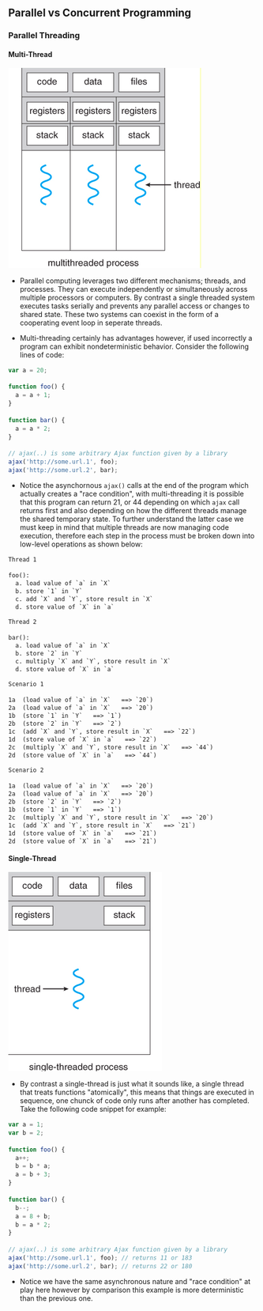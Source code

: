 ## Parallel vs Concurrent Programming

### Parallel Threading

#### Multi-Thread

![fig2](/Part-3-Callbacks-Promises-AsyncAwait/images/fig2.png)

- Parallel computing leverages two different mechanisms; threads, and processes. They can execute independently or simultaneously across multiple processors or computers. By contrast a single threaded system executes tasks serially and prevents any parallel access or changes to shared state. These two systems can coexist in the form of a cooperating event loop in seperate threads.

- Multi-threading certainly has advantages however, if used incorrectly a program can exhibit nondeterministic behavior. Consider the following lines of code:

```js
var a = 20;

function foo() {
  a = a + 1;
}

function bar() {
  a = a * 2;
}

// ajax(..) is some arbitrary Ajax function given by a library
ajax('http://some.url.1', foo);
ajax('http://some.url.2', bar);
```

- Notice the asynchornous `ajax()` calls at the end of the program which actually creates a "race condition", with multi-threading it is possible that this program can return 21, or 44 depending on which `ajax` call returns first and also depending on how the different threads manage the shared temporary state. To further understand the latter case we must keep in mind that multiple threads are now managing code execution, therefore each step in the process must be broken down into low-level operations as shown below:

```
Thread 1

foo():
  a. load value of `a` in `X`
  b. store `1` in `Y`
  c. add `X` and `Y`, store result in `X`
  d. store value of `X` in `a`
```

```
Thread 2

bar():
  a. load value of `a` in `X`
  b. store `2` in `Y`
  c. multiply `X` and `Y`, store result in `X`
  d. store value of `X` in `a`
```

```
Scenario 1

1a  (load value of `a` in `X`   ==> `20`)
2a  (load value of `a` in `X`   ==> `20`)
1b  (store `1` in `Y`   ==> `1`)
2b  (store `2` in `Y`   ==> `2`)
1c  (add `X` and `Y`, store result in `X`   ==> `22`)
1d  (store value of `X` in `a`   ==> `22`)
2c  (multiply `X` and `Y`, store result in `X`   ==> `44`)
2d  (store value of `X` in `a`   ==> `44`)
```

```
Scenario 2

1a  (load value of `a` in `X`   ==> `20`)
2a  (load value of `a` in `X`   ==> `20`)
2b  (store `2` in `Y`   ==> `2`)
1b  (store `1` in `Y`   ==> `1`)
2c  (multiply `X` and `Y`, store result in `X`   ==> `20`)
1c  (add `X` and `Y`, store result in `X`   ==> `21`)
1d  (store value of `X` in `a`   ==> `21`)
2d  (store value of `X` in `a`   ==> `21`)
```

#### Single-Thread

![fig3](/Part-3-Callbacks-Promises-AsyncAwait/images/fig3.png)

- By contrast a single-thread is just what it sounds like, a single thread that treats functions "atomically", this means that things are executed in sequence, one chunck of code only runs after another has completed. Take the following code snippet for example:

```js
var a = 1;
var b = 2;

function foo() {
  a++;
  b = b * a;
  a = b + 3;
}

function bar() {
  b--;
  a = 8 + b;
  b = a * 2;
}

// ajax(..) is some arbitrary Ajax function given by a library
ajax('http://some.url.1', foo); // returns 11 or 183
ajax('http://some.url.2', bar); // returns 22 or 180
```

- Notice we have the same asynchronous nature and "race condition" at play here however by comparison this example is more deterministic than the previous one.
